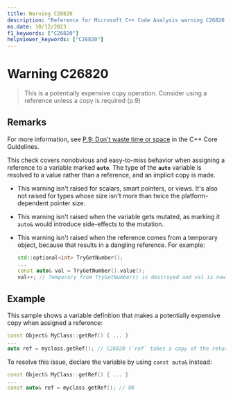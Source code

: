 ```yaml
---
title: Warning C26820
description: "Reference for Microsoft C++ Code Analysis warning C26820 in Visual Studio."
ms.date: 10/12/2023
f1_keywords: ["C26820"]
helpviewer_keywords: ["C26820"]
---
```

# Warning C26820

> This is a potentially expensive copy operation. Consider using a reference unless a copy is required (p.9)

## Remarks

For more information, see [P.9: Don't waste time or space](https://isocpp.github.io/CppCoreGuidelines/CppCoreGuidelines#Rp-waste) in the C++ Core Guidelines.

This check covers nonobvious and easy-to-miss behavior when assigning a reference to a variable marked **`auto`**. The type of the **`auto`** variable is resolved to a value rather than a reference, and an implicit copy is made.

- This warning isn't raised for scalars, smart pointers, or views. It's also not raised for types whose size isn't more than twice the platform-dependent pointer size.
- This warning isn't raised when the variable gets mutated, as marking it `auto&` would introduce side-effects to the mutation.
- This warning isn't raised when the reference comes from a temporary object, because that results in a dangling reference. For example:

  ```cpp
  std::optional<int> TryGetNumber();
  ...
  const auto& val = TryGetNumber().value();
  val++; // Temporary from TryGetNumber() is destroyed and val is now dangling
  ```

## Example

This sample shows a variable definition that makes a potentially expensive copy when assigned a reference:

```cpp
const Object& MyClass::getRef() { ... }
...
auto ref = myclass.getRef(); // C26820 (`ref` takes a copy of the returned object)
```

To resolve this issue, declare the variable by using `const auto&` instead:

```cpp
const Object& MyClass::getRef() { ... }
...
const auto& ref = myclass.getRef(); // OK
```
